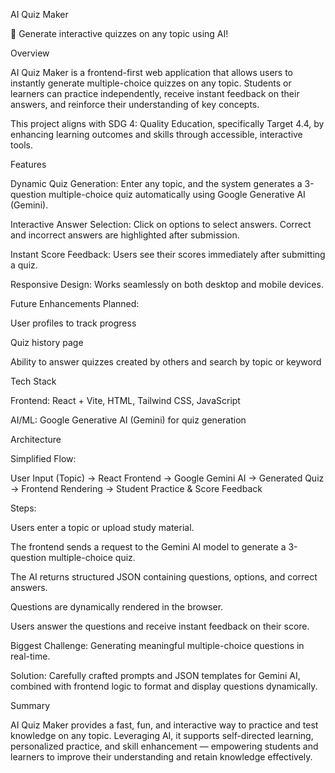 AI Quiz Maker

🎯 Generate interactive quizzes on any topic using AI!

Overview

AI Quiz Maker is a frontend-first web application that allows users to instantly generate multiple-choice quizzes on any topic. Students or learners can practice independently, receive instant feedback on their answers, and reinforce their understanding of key concepts.

This project aligns with SDG 4: Quality Education, specifically Target 4.4, by enhancing learning outcomes and skills through accessible, interactive tools.

Features

Dynamic Quiz Generation: Enter any topic, and the system generates a 3-question multiple-choice quiz automatically using Google Generative AI (Gemini).

Interactive Answer Selection: Click on options to select answers. Correct and incorrect answers are highlighted after submission.

Instant Score Feedback: Users see their scores immediately after submitting a quiz.

Responsive Design: Works seamlessly on both desktop and mobile devices.

Future Enhancements Planned:

User profiles to track progress

Quiz history page

Ability to answer quizzes created by others and search by topic or keyword

Tech Stack

Frontend: React + Vite, HTML, Tailwind CSS, JavaScript

AI/ML: Google Generative AI (Gemini) for quiz generation

Architecture

Simplified Flow:

User Input (Topic) → React Frontend → Google Gemini AI → Generated Quiz → Frontend Rendering → Student Practice & Score Feedback

Steps:

Users enter a topic or upload study material.

The frontend sends a request to the Gemini AI model to generate a 3-question multiple-choice quiz.

The AI returns structured JSON containing questions, options, and correct answers.

Questions are dynamically rendered in the browser.

Users answer the questions and receive instant feedback on their score.


Biggest Challenge: Generating meaningful multiple-choice questions in real-time.

Solution: Carefully crafted prompts and JSON templates for Gemini AI, combined with frontend logic to format and display questions dynamically.


Summary

AI Quiz Maker provides a fast, fun, and interactive way to practice and test knowledge on any topic. Leveraging AI, it supports self-directed learning, personalized practice, and skill enhancement — empowering students and learners to improve their understanding and retain knowledge effectively.

